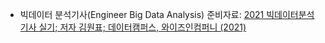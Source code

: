 - 빅데이터 분석기사(Engineer Big Data Analysis) 준비자료: [2021 빅데이터분석기사 실기; 저자 김원표; 데이터캠퍼스, 와이즈인컴퍼니 (2021)](https://www.datacampus.co.kr/book/book_view.jsp?id=3228&)